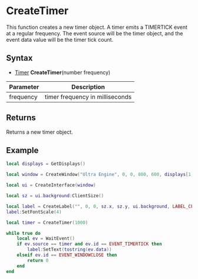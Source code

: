# CreateTimer

This function creates a new timer object. A timer emits a TIMERTICK event at a regular frequency. The event source will be the timer object, and the event data value will be the timer tick count.

## Syntax

- [Timer](Timer.md) **CreateTimer**(number frequency)

| Parameter | Description |
| --- | --- |
| frequency | timer frequency in milliseconds |

## Returns

Returns a new timer object.

## Example

```lua
local displays = GetDisplays()

local window = CreateWindow("Ultra Engine", 0, 0, 800, 600, displays[1], WINDOW_TITLEBAR | WINDOW_CENTER)

local ui = CreateInterface(window)

local sz = ui.background:ClientSize()

local label = CreateLabel("", 0, 0, sz.x, sz.y, ui.background, LABEL_CENTER | LABEL_MIDDLE)
label:SetFontScale(4)

local timer = CreateTimer(1000)

while true do
    local ev = WaitEvent()
    if ev.source == timer and ev.id == EVENT_TIMERTICK then
        label:SetText(tostring(ev.data))
    elseif ev.id == EVENT_WINDOWCLOSE then
        return 0
    end
end
```
